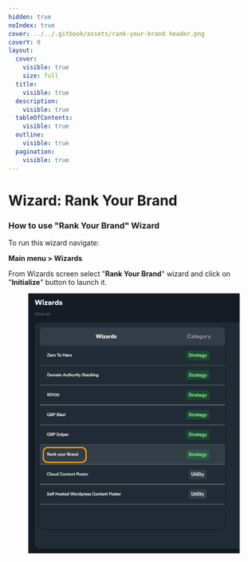 ```yaml
---
hidden: true
noIndex: true
cover: ../../.gitbook/assets/rank-your-brand header.png
coverY: 0
layout:
  cover:
    visible: true
    size: full
  title:
    visible: true
  description:
    visible: true
  tableOfContents:
    visible: true
  outline:
    visible: true
  pagination:
    visible: true
---
```


# Wizard: Rank Your Brand

### How to use "Rank Your Brand" Wizard

To run this wizard navigate:

**Main menu > Wizards**

From Wizards screen select "**Rank Your Brand**" wizard and click on "**Initialize**" button to launch it.

<figure><img src="../../.gitbook/assets/rank-your-brand-wizaerd.png" alt=""><figcaption></figcaption></figure>





